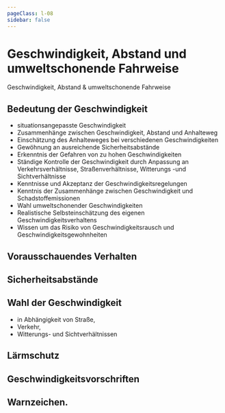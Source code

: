 ```yaml
---
pageClass: l-08
sidebar: false
---
```


# Geschwindigkeit, Abstand und umweltschonende Fahrweise

<auswahl>

<item itemSize="i-l" class="l8 slabT itemTitle">	

<div class="l8w">
      	<span class="l8a">Geschwindigkeit,</span>
      	<span class="l8b">Abstand &</span>
      	<span class="l8c">umweltschonende</span>
      	<span class="l8d">Fahrweise</span>
</div> 

</item>

<item itemSize="i-xl" itemClass="">  

## Bedeutung der Geschwindigkeit

- situationsangepasste Geschwindigkeit
- Zusammenhänge zwischen Geschwindigkeit, Abstand und Anhalteweg
- Einschätzung des Anhalteweges bei verschiedenen Geschwindigkeiten
- Gewöhnung an ausreichende Sicherheitsabstände
- Erkenntnis der Gefahren von zu hohen Geschwindigkeiten
- Ständige Kontrolle der Geschwindigkeit durch Anpassung an Verkehrsverhältnisse, Straßenverhältnisse, Witterungs -und Sichtverhältnisse
- Kenntnisse und Akzeptanz der Geschwindigkeitsregelungen
- Kenntnis der Zusammenhänge zwischen Geschwindigkeit und  Schadstoffemissionen
- Wahl umweltschonender Geschwindigkeiten
- Realistische Selbsteinschätzung des eigenen Geschwindigkeitsverhaltens
- Wissen um das Risiko von Geschwindigkeitsrausch und Geschwindigkeitsgewohnheiten

</item>

<item itemSize="i-m" itemClass="itemVorrausschauen">

## Vorausschauendes Verhalten

</item>

<item itemSize="i-m" itemClass="itemAbstand">

## Sicherheitsabstände

</item>

<item itemSize="i-m" itemClass="itemGeschwindigkeit">

## Wahl der Geschwindigkeit 

- in Abhängigkeit von Straße, 
- Verkehr, 
- Witterungs- und Sichtverhältnissen

</item>

<item itemSize="i-m" itemClass="itemLaerm">

## Lärmschutz

</item>

<item itemSize="i-m" itemClass="itemGeschwindigkeit2">

## Geschwindigkeitsvorschriften

</item>

<item itemSize="i-m" itemClass="itemWarnzeichen">

## Warnzeichen.

</item>

</auswahl>